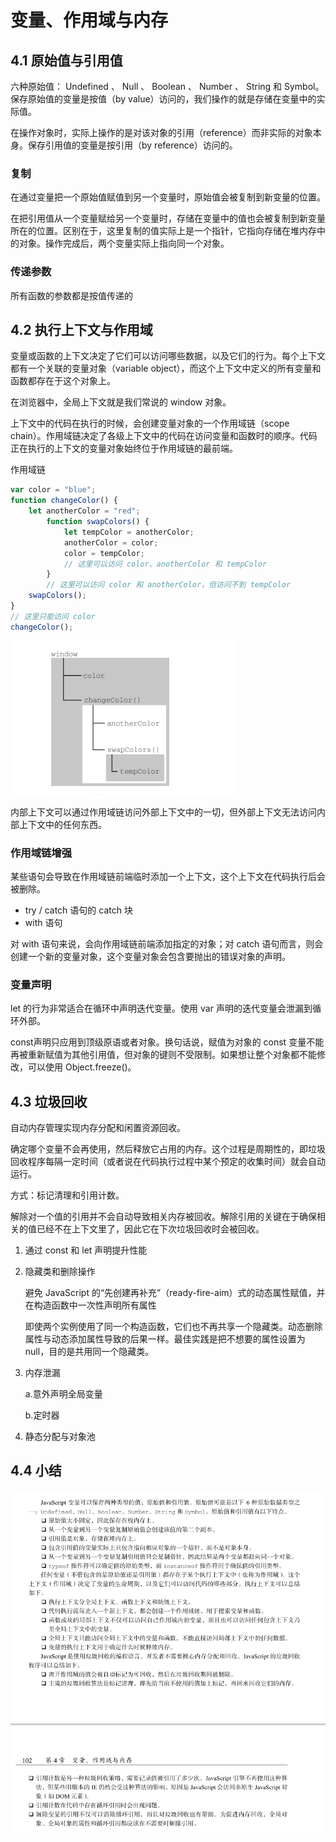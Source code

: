 # 变量、作用域与内存

## 4.1 原始值与引用值

六种原始值： Undefined 、 Null 、 Boolean 、 Number 、 String 和 Symbol。保存原始值的变量是按值（by value）访问的，我们操作的就是存储在变量中的实际值。

在操作对象时，实际上操作的是对该对象的引用（reference）而非实际的对象本身。保存引用值的变量是按引用（by reference）访问的。

### 复制

在通过变量把一个原始值赋值到另一个变量时，原始值会被复制到新变量的位置。

在把引用值从一个变量赋给另一个变量时，存储在变量中的值也会被复制到新变量所在的位置。区别在于，这里复制的值实际上是一个指针，它指向存储在堆内存中的对象。操作完成后，两个变量实际上指向同一个对象。

### 传递参数

所有函数的参数都是按值传递的

## 4.2 执行上下文与作用域

变量或函数的上下文决定了它们可以访问哪些数据，以及它们的行为。每个上下文都有一个关联的变量对象（variable object），而这个上下文中定义的所有变量和函数都存在于这个对象上。

在浏览器中，全局上下文就是我们常说的 window 对象。

上下文中的代码在执行的时候，会创建变量对象的一个作用域链（scope chain）。作用域链决定了各级上下文中的代码在访问变量和函数时的顺序。代码正在执行的上下文的变量对象始终位于作用域链的最前端。

作用域链

```javascript
var color = "blue";
function changeColor() {
    let anotherColor = "red";
        function swapColors() {
            let tempColor = anotherColor;
            anotherColor = color;
            color = tempColor;
            // 这里可以访问 color、anotherColor 和 tempColor
        }
        // 这里可以访问 color 和 anotherColor，但访问不到 tempColor
    swapColors();
}
// 这里只能访问 color
changeColor();
```



![image-20210125220735858](../assets/image-20210125220735858.png)

内部上下文可以通过作用域链访问外部上下文中的一切，但外部上下文无法访问内部上下文中的任何东西。

### 作用域链增强

某些语句会导致在作用域链前端临时添加一个上下文，这个上下文在代码执行后会被删除。

- try / catch 语句的 catch 块
- with 语句 

对 with 语句来说，会向作用域链前端添加指定的对象；对 catch 语句而言，则会创建一个新的变量对象，这个变量对象会包含要抛出的错误对象的声明。

### 变量声明

let 的行为非常适合在循环中声明迭代变量。使用 var 声明的迭代变量会泄漏到循环外部。

const声明只应用到顶级原语或者对象。换句话说，赋值为对象的 const 变量不能再被重新赋值为其他引用值，但对象的键则不受限制。如果想让整个对象都不能修改，可以使用 Object.freeze()。

## 4.3 垃圾回收

自动内存管理实现内存分配和闲置资源回收。

确定哪个变量不会再使用，然后释放它占用的内存。这个过程是周期性的，即垃圾回收程序每隔一定时间（或者说在代码执行过程中某个预定的收集时间）就会自动运行。

方式：标记清理和引用计数。

解除对一个值的引用并不会自动导致相关内存被回收。解除引用的关键在于确保相关的值已经不在上下文里了，因此它在下次垃圾回收时会被回收。

1. 通过 const 和 let 声明提升性能

2. 隐藏类和删除操作

   避免 JavaScript 的“先创建再补充”（ready-fire-aim）式的动态属性赋值，并在构造函数中一次性声明所有属性

   即使两个实例使用了同一个构造函数，它们也不再共享一个隐藏类。动态删除属性与动态添加属性导致的后果一样。最佳实践是把不想要的属性设置为 null，目的是共用同一个隐藏类。

3. 内存泄漏

   a.意外声明全局变量

   b.定时器

4. 静态分配与对象池

## 4.4 小结



![image-20210125225446498](../assets/image-20210125225446498.png)





